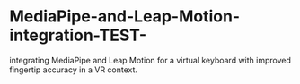 # MediaPipe-and-Leap-Motion-integration-TEST-
integrating MediaPipe and Leap Motion for a virtual keyboard with improved fingertip accuracy in a VR context.
